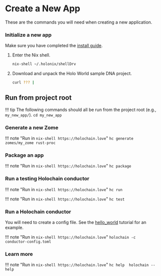 # Create a New App

These are the commands you will need when creating a new application.

### Initialize a new app

Make sure you have completed the [install guide](../install).

1. Enter the Nix shell.
    ```bash
    nix-shell ~/.holonix/shellDrv
    ```
2. Download and unpack the Holo World sample DNA project.
    ```bash
    curl ??? | 

## Run from project root 

!!! tip
    The following commands should all be run from the project root (e.g., `my_new_app/`).
    ```
    cd my_new_app
    ```

### Generate a new Zome 

!!! note "Run in `nix-shell https://holochain.love`"
    ```
    hc generate zomes/my_zome rust-proc
    ```

### Package an app 

!!! note "Run in `nix-shell https://holochain.love`"
    ```
    hc package
    ```

### Run a testing Holochain conductor

!!! note "Run in `nix-shell https://holochain.love`"
    ```
    hc run
    ```

!!! note "Run in `nix-shell https://holochain.love`"
    ```
    hc test
    ```

### Run a Holochain conductor
You will need to create a config file. See the [hello_world](tutorials/coreconcepts/hello_world) tutorial for an example.

!!! note "Run in `nix-shell https://holochain.love`"
    ```
    holochain -c conductor-config.toml
    ```

### Learn more

!!! note "Run in `nix-shell https://holochain.love`"
    ```
    hc help 
    holochain --help 
    ```

<script id="asciicast-hSQDLOnyqEN8Jm9Oyb00EDZdX" src="https://asciinema.org/a/hSQDLOnyqEN8Jm9Oyb00EDZdX.js" async data-autoplay="true" data-loop="true"></script>
